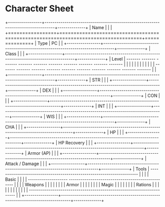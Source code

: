 # Character Sheet

+-----------------+-----------------------------------------------------------------------------------+--------------+
| Name            |                                                                                   |              |
+=================+===================================================================================+==============+
| Type            | PC                                                                                |              |
+-----------------+-----------------------------------------------------------------------------------+--------------+
| Class           |                                                                                   |              |
+-----------------+-----------------------------------------------------------------------------------+--------------+
| Level           |   ------- ------- ------- ------- ------- ------- ------- ------- ------- ------- |              |
|                 |                                                                                   |              |
|                 |                                                                                   |              |
|                 |   ------- ------- ------- ------- ------- ------- ------- ------- ------- ------- |              |
+-----------------+-----------------------------------------------------------------------------------+--------------+
| STR             |                                                                                   |              |
+-----------------+-----------------------------------------------------------------------------------+--------------+
| DEX             |                                                                                   |              |
+-----------------+-----------------------------------------------------------------------------------+--------------+
| CON             |                                                                                   |              |
+-----------------+-----------------------------------------------------------------------------------+--------------+
| INT             |                                                                                   |              |
+-----------------+-----------------------------------------------------------------------------------+--------------+
| WIS             |                                                                                   |              |
+-----------------+-----------------------------------------------------------------------------------+--------------+
| CHA             |                                                                                   |              |
+-----------------+-----------------------------------------------------------------------------------+--------------+
| HP              |                                                                                   |              |
+-----------------+-----------------------------------------------------------------------------------+--------------+
| HP Recovery     |                                                                                   |              |
+-----------------+-----------------------------------------------------------------------------------+--------------+
| Armor (AP)      |                                                                                   |              |
+-----------------+-----------------------------------------------------------------------------------+--------------+
| Attack / Damage |                                                                                   |              |
+-----------------+-----------------------------------------------------------------------------------+--------------+
| Tools           |   -----------------------------------------------------------------------         |              |
|                 |   Basic                                                                           |              |
|                 |   -------------------- --------------------------------------------------         |              |
|                 |   Weapons                                                                         |              |
|                 |                                                                                   |              |
|                 |   Armor                                                                           |              |
|                 |                                                                                   |              |
|                 |   Magic                                                                           |              |
|                 |                                                                                   |              |
|                 |   Rations                                                                         |              |
|                 |                                                                                   |              |
|                 |                                                                                   |              |
|                 |   -----------------------------------------------------------------------         |              |
+-----------------+-----------------------------------------------------------------------------------+--------------+
